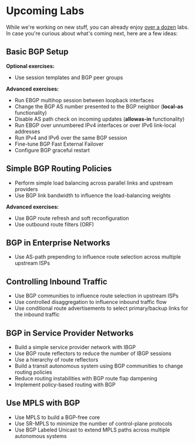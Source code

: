 # Upcoming Labs

While we're working on new stuff, you can already enjoy [over a dozen](index.md) labs. In case you're curious about what's coming next, here are a few ideas:

## Basic BGP Setup

**Optional exercises:**

* Use session templates and BGP peer groups

**Advanced exercises:**

* Run EBGP multihop session between loopback interfaces
* Change the BGP AS number presented to the BGP neighbor (**local-as** functionality)
* Disable AS path check on incoming updates (**allowas-in** functionality)
* Run EBGP over unnumbered IPv4 interfaces or over IPv6 link-local addresses
* Run IPv4 and IPv6 over the same BGP session
* Fine-tune BGP Fast External Failover
* Configure BGP graceful restart

## Simple BGP Routing Policies

* Perform simple load balancing across parallel links and upstream providers
* Use BGP link bandwidth to influence the load-balancing weights

**Advanced exercises:**

* Use BGP route refresh and soft reconfiguration
* Use outbound route filters (ORF)

## BGP in Enterprise Networks

* Use AS-path prepending to influence route selection across multiple upstream ISPs

## Controlling Inbound Traffic

* Use BGP communities to influence route selection in upstream ISPs
* Use controlled disaggregation to influence inbound traffic flow
* Use conditional route advertisements to select primary/backup links for the inbound traffic

## BGP in Service Provider Networks

* Build a simple service provider network with IBGP
* Use BGP route reflectors to reduce the number of IBGP sessions
* Use a hierarchy of route reflectors
* Build a transit autonomous system using BGP communities to change routing policies
* Reduce routing instabilities with BGP route flap dampening
* Implement policy-based routing with BGP

## Use MPLS with BGP 

* Use MPLS to build a BGP-free core
* Use SR-MPLS to minimize the number of control-plane protocols
* Use BGP Labeled Unicast to extend MPLS paths across multiple autonomous systems


